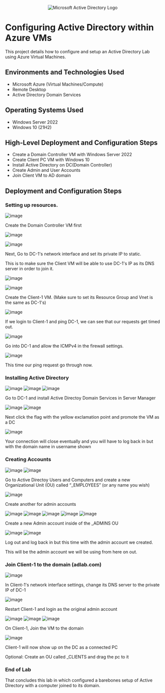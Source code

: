 <p align="center">
<img src="https://i.imgur.com/pU5A58S.png" alt="Microsoft Active Directory Logo"/>
</p>

<h1>Configuring Active Directory within Azure VMs</h1>
This project details how to configure and setup an Active Directory Lab using Azure Virtual Machines.

<h2>Environments and Technologies Used</h2>

- Microsoft Azure (Virtual Machines/Compute)
- Remote Desktop
- Active Directory Domain Services

<h2>Operating Systems Used </h2>

- Windows Server 2022
- Windows 10 (21H2)

<h2>High-Level Deployment and Configuration Steps</h2>

- Create a Domain Controller VM with Windows Server 2022
- Create Client PC VM with Windows 10
- Install Active Directory on DC(Domain Controller)
- Create Admin and User Accounts
- Join Client VM to AD domain

<h2>Deployment and Configuration Steps</h2>

<h3>Setting up resources.</h3>

![image](https://github.com/loog4/configure-ad/assets/80493463/f6604498-9c06-466b-a615-100c27e730fe)

<p>Create the Domain Controller VM first</p>

![image](https://github.com/loog4/configure-ad/assets/80493463/feef4f99-9508-4910-ae3d-d1724f2985ed)

![image](https://github.com/loog4/configure-ad/assets/80493463/33e90fc5-d8d8-4a4f-8f54-88240925f5c4)

<p>Next, Go to DC-1's network interface and set its private IP to static.</p>
<p>This is to make sure the Client VM will be able to use DC-1's IP as its DNS server in order to join it.</p>

![image](https://github.com/loog4/configure-ad/assets/80493463/e67c5605-88f4-4a4e-8416-39f018fbbdf7)

![image](https://github.com/loog4/configure-ad/assets/80493463/1740623d-0076-43b4-9cee-35b37e6f2706)

<p>Create the Client-1 VM. (Make sure to set its Resource Group and Vnet is the same as DC-1's)</p>

![image](https://github.com/loog4/configure-ad/assets/80493463/f9aa3f5e-39bf-482b-a76c-be06698d8fa8)

<p>If we login to Client-1 and ping DC-1, we can see that our requests get timed out.</p>

![image](https://github.com/loog4/configure-ad/assets/80493463/9d40ebcb-ea69-4559-b7d0-7dc17bce025e)

<p>Go into DC-1 and allow the ICMPv4 in the firewall settings.</p>

![image](https://github.com/loog4/configure-ad/assets/80493463/8cb58116-5246-42ab-8b00-4eca8c34fbad)

<p>This time our ping request go through now.</p>

<h3>Installing Active Directory</h3>

![image](https://github.com/loog4/configure-ad/assets/80493463/5bc18f7c-040f-47a5-8743-291a3b2776bf)
![image](https://github.com/loog4/configure-ad/assets/80493463/d240f115-3735-483c-a629-599ffea210b9)
![image](https://github.com/loog4/configure-ad/assets/80493463/6dcc8b19-c5d1-467e-bdf4-fb5f7977e6d1)

<p>Go to DC-1 and install Active Directoy Domain Services in Server Manager</p>

![image](https://github.com/loog4/configure-ad/assets/80493463/2608d6a9-41d0-439e-9a2b-a3f552f02cb9)
![image](https://github.com/loog4/configure-ad/assets/80493463/466c5b02-9b57-481e-a8fc-a451676d5fd5)

<p>Next click the flag with the yellow exclamation point and promote the VM as a DC</p>

![image](https://github.com/loog4/configure-ad/assets/80493463/c1ccabe4-c0ad-4b48-8dc3-c30b7216bb07)

<p>Your connection will close eventually and you will have to log back in but with the domain name in username shown</p>

<h3>Creating Accounts</h3>

![image](https://github.com/loog4/configure-ad/assets/80493463/c621fa96-b4b9-49df-bb81-6546105d9775)
![image](https://github.com/loog4/configure-ad/assets/80493463/ce4fc9f8-8f3e-415b-a58f-d39a246c3c25)

<p>Go to Active Directoy Users and Computers and create a new Organizational Unit (OU) called “_EMPLOYEES” (or any name you wish)</p>

![image](https://github.com/loog4/configure-ad/assets/80493463/cc5e5f4d-4bff-4679-9c4c-b8689f3778fc)

<p>Create another for admin accounts</p>

![image](https://github.com/loog4/configure-ad/assets/80493463/22f75fbb-c638-4092-882e-bf45027e54c8)
![image](https://github.com/loog4/configure-ad/assets/80493463/9dfd3acc-7ebe-469a-b311-91d71dd2712f)
![image](https://github.com/loog4/configure-ad/assets/80493463/0abf4462-502b-4024-a057-c905110a73bd)
![image](https://github.com/loog4/configure-ad/assets/80493463/b7968ca6-e626-4ef5-9061-1c12dd87698c)
![image](https://github.com/loog4/configure-ad/assets/80493463/7c51d05d-d539-43fd-bcc8-461420c904c8)


<p>Create a new Admin account inside of the _ADMINS OU</p>

![image](https://github.com/loog4/configure-ad/assets/80493463/2c9877e4-5cd6-4aa9-9f9e-9f33b37c8adb)
![image](https://github.com/loog4/configure-ad/assets/80493463/a68cd615-d748-4c4e-b371-25f1de4392d5)


<p>Log out and log back in but this time with the admin account we created.</p>
<p>This will be the admin account we will be using from here on out.</p>

<h3>Join Client-1 to the domain (adlab.com)</h3>

![image](https://github.com/loog4/configure-ad/assets/80493463/21023988-ce01-491a-a284-f81b579c5891)

<p>In Client-1's network interface settings, change its DNS server to the private IP of DC-1</p>

![image](https://github.com/loog4/configure-ad/assets/80493463/6dc0dc81-e29c-4c24-9578-b5aa05f06fce)

<p>Restart Client-1 and login as the original admin account</p>

![image](https://github.com/loog4/configure-ad/assets/80493463/def78553-6171-4778-8227-cf14a521683e)
![image](https://github.com/loog4/configure-ad/assets/80493463/eb46785e-80ae-46d8-adfb-20665445f54a)
![image](https://github.com/loog4/configure-ad/assets/80493463/88513659-09b2-4f2a-a597-3c76c5d08dad)

<p>On Client-1, Join the VM to the domain</p>

![image](https://github.com/loog4/configure-ad/assets/80493463/3d887210-63c7-47c7-b796-e9a9dd52500f)

<p>Client-1 will now show up on the DC as a connected PC</p>
<p>Optional: Create an OU called _CLIENTS and drag the pc to it</p>

<h3>End of Lab</h3>
<p>That concludes this lab in which configured a barebones setup of Active Directory with a computer joined to its domain.</p>

















